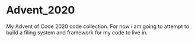 # Advent_2020
My Advent of Code 2020 code collection. For now i am going to attempt to build a filing system and framework for my code to live in.
